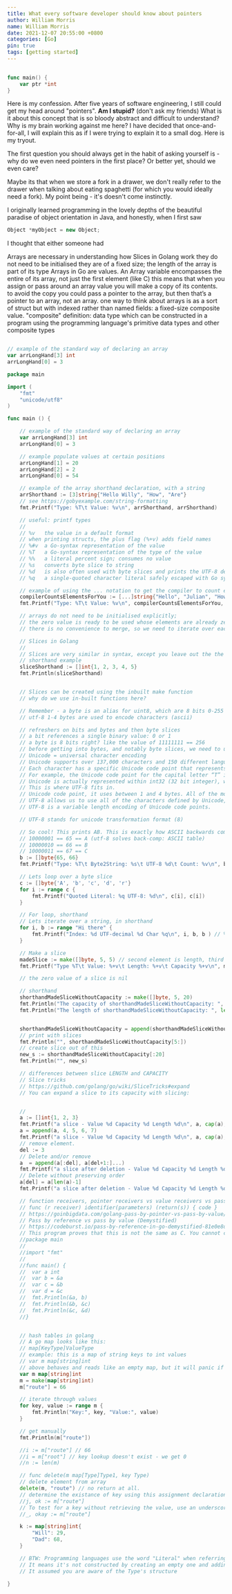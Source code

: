 ```yaml
---
title: What every software developer should know about pointers
author: William Morris
name: William Morris
date: 2021-12-07 20:55:00 +0800
categories: [Go]
pin: true
tags: [getting started]
---
```


```go
 
func main() {
    var ptr *int 
}
```

Here is my confession. After five years of software engineering, I still could get my head around "pointers". **Am I stupid?** (don't ask my friends) What is it about this concept that is so bloody abstract and difficult to understand? Why is my brain working against me here? I have decided that once-and-for-all, I will explain this as if I were trying to explain it to a small dog. Here is my tryout.


The first question you should always get in the habit of asking yourself is - why do we even need pointers in the first place? Or better yet, should we even care?

Maybe its that when we store a fork in a drawer, we don't really refer to the drawer when talking about eating spaghetti (for which you would ideally need a fork). My point being - it's doesn't come instinctly. 

I originally learned programming in the lovely depths of the beautiful paradise of object orientation in Java, and honestly, when I first saw

```c++
Object *myObject = new Object;
```

I thought that either someone had 


Arrays are necessary in understanding how Slices in Golang work
they do not need to be initialised
they are of a fixed size; the length of the array is part of its type
Arrays in Go are values. An Array variable encompasses the entire of its array, not just the first element (like C)
this means that when you assign or pass around an array value you will make a copy of its contents.
to avoid the copy you could pass a pointer to the array, but then that’s a pointer to an array, not an array.
one way to think about arrays is as a sort of struct but with indexed rather than named fields: a fixed-size composite value.
"composite" definition: data type which can be constructed in a program using the programming language's primitive data types and other composite types

```go

// example of the standard way of declaring an array
var arrLongHand[3] int
arrLongHand[0] = 3

```



```go
package main

import (
	"fmt"
	"unicode/utf8"
)

func main () {

	// example of the standard way of declaring an array
	var arrLongHand[3] int
	arrLongHand[0] = 3

	// example populate values at certain positions
	arrLongHand[1] = 20
	arrLongHand[2] = 2
	arrLongHand[0] = 54

	// example of the array shorthand declaration, with a string
	arrShorthand := [3]string{"Hello Willy", "How", "Are"}
	// see https://gobyexample.com/string-formatting
	fmt.Printf("Type: %T\t Value: %v\n", arrShorthand, arrShorthand)

	// useful: printf types
	//
	// %v	the value in a default format
	// when printing structs, the plus flag (%+v) adds field names
	// %#v	a Go-syntax representation of the value
	// %T	a Go-syntax representation of the type of the value
	// %%	a literal percent sign; consumes no value
	// %s   converts byte slice to string
	// %d   is also often used with byte slices and prints the UTF-8 decimal value of each byte.
	// %q	a single-quoted character literal safely escaped with Go syntax.

	// example of using the ... notation to get the compiler to count elements for you
	compilerCountsElementsForYou := [...]string{"Hello", "Julian", "How are you sir?"}
	fmt.Printf("Type: %T\t Value: %v\n", compilerCountsElementsForYou, compilerCountsElementsForYou) // remember all elements are counted here

	// arrays do not need to be initialised explicitly;
	// the zero value is ready to be used whose elements are already zeroed
	// there is no convenience to merge, so we need to iterate over each individually with markers and counters. This is a chore...

	// Slices in Golang
	//
	// Slices are very similar in syntax, except you leave out the the number of elements e.g. []
	// shorthand example
	sliceShorthand := []int{1, 2, 3, 4, 5}
	fmt.Println(sliceShorthand)


	// Slices can be created using the inbuilt make function
	// why do we use in-built functions here?

	// Remember - a byte is an alias for uint8, which are 8 bits 0-255 (256)
	// utf-8 1-4 bytes are used to encode characters (ascii)

	// refreshers on bits and bytes and then byte slices
	// a bit references a single binary value: 0 or 1
	// a byte is 8 bits right? like the value of 11111111 == 256
	// before getting into bytes, and notably byte slices, we need to understand encoding
	// Unicode = universal character encoding
	// Unicode supports over 137,000 characters and 150 different languages
	// Each character has a specific Unicode code point that represents the character
	// For example, the Unicode code point for the capital letter “T” is U+0054
	// Unicode is actually represented within int32 (32 bit integer), which is much too large
	// This is where UTF-8 fits in.
	// Unicode code point, it uses between 1 and 4 bytes. All of the most common characters can be represented using 1–2 bytes (all ASCII characters can be represented in 1 byte).
	// UTF-8 allows us to use all of the characters defined by Unicode, but allows us to save some extra space and only reach for the 3rd or 4th byte when we really need it.
	// UTF-8 is a variable length encoding of Unicode code points.

	// UTF-8 stands for unicode transformation format (8)

	// So cool! This prints AB. This is exactly how ASCII backwards compatible problem was solved with utf-8
	// 10000001 == 65 == A (utf-8 solves back-comp: ASCII table)
	// 10000010 == 66 == B
	// 10000011 == 67 == C
	b := []byte{65, 66}
	fmt.Printf("Type: %T\t Byte2String: %s\t UTF-8 %d\t Count: %v\n", b, b, b, utf8.RuneCount(b))

	// Lets loop over a byte slice
	c := []byte{'A', 'b', 'c', 'd', 'r'}
	for i := range c {
		fmt.Printf("Quoted Literal: %q UTF-8: %d\n", c[i], c[i])
	}

	// For loop, shorthand
	// Lets iterate over a string, in shorthand
	for i, b := range "Hi there" {
		fmt.Printf("Index: %d UTF-decimal %d Char %q\n", i, b, b ) // %q is a character literal in golang
	}

	// Make a slice
	madeSlice := make([]byte, 5, 5) // second element is length, third is capacity[optional]
	fmt.Printf("Type %T\t Value: %+v\t Length: %+v\t Capacity %+v\n", madeSlice, madeSlice, len(madeSlice), cap(madeSlice))

	// the zero value of a slice is nil

	// shorthand
	shorthandMadeSliceWithoutCapacity := make([]byte, 5, 20)
	fmt.Println("The capacity of shorthandMadeSliceWithoutCapacity: ", cap(shorthandMadeSliceWithoutCapacity))
	fmt.Println("The length of shorthandMadeSliceWithoutCapacity: ", len(shorthandMadeSliceWithoutCapacity))


	shorthandMadeSliceWithoutCapacity = append(shorthandMadeSliceWithoutCapacity, 1, 2)
	// print with slices
	fmt.Println("", shorthandMadeSliceWithoutCapacity[5:])
	// create slice out of this
	new_s := shorthandMadeSliceWithoutCapacity[:20]
	fmt.Println("", new_s)

	// differences between slice LENGTH and CAPACITY
	// Slice tricks
	// https://github.com/golang/go/wiki/SliceTricks#expand
	// You can expand a slice to its capacity with slicing:


	//
	a := []int{1, 2, 3}
	fmt.Printf("a slice - Value %d Capacity %d Length %d\n", a, cap(a), len(a))
	a = append(a, 4, 5, 6, 7)
	fmt.Printf("a slice - Value %d Capacity %d Length %d\n", a, cap(a), len(a))
	// remove element.
	del := 3
	// Delete and/or remove
	a  = append(a[:del], a[del+1:]...)
	fmt.Printf("a slice after deletion - Value %d Capacity %d Length %d\n", a, cap(a), len(a))
	// Delete without preserving order
	a[del] = a[len(a)-1]
	fmt.Printf("a slice after deletion - Value %d Capacity %d Length %d\n", a, cap(a), len(a))

	// function receivers, pointer receivers vs value receivers vs pass by reference
	// func (r receiver) identifier(parameters) (return(s)) { code }
	// https://goinbigdata.com/golang-pass-by-pointer-vs-pass-by-value/
	// Pass by reference vs pass by value (Demystified)
	// https://codeburst.io/pass-by-reference-in-go-demystified-81e0e8dfa2ad
	// This program proves that this is not the same as C. You cannot create true reference variables like in C
	//package main
	//
	//import "fmt"
	//
	//func main() {
	//	var a int
	//	var b = &a
	//	var c = &b
	//	var d = &c
	//	fmt.Println(&a, b)
	//	fmt.Println(&b, &c)
	//	fmt.Println(&c, &d)
	//}


	// hash tables in golang
	// A go map looks like this:
	// map[KeyType]ValueType
	// example: this is a map of string keys to int values
	// var m map[string]int
	// above behaves and reads like an empty map, but it will panic if you write to it.
	var m map[string]int
	m = make(map[string]int)
	m["route"] = 66

	// iterate through values
	for key, value := range m {
		fmt.Println("Key:", key, "Value:", value)
	}

	// get manually
	fmt.Println(m["route"])

	//i := m["route"] // 66
	//i = m["root"] // key lookup doesn't exist - we get 0
	//n := len(m)

	// func delete(m map[Type]Type1, key Type)
	// delete element from array
	delete(m, "route") // no return at all.
	// determine the existance of key using this assignment declaration
	//j, ok := m["route"]
	// To test for a key without retrieving the value, use an underscore in place of the first value:
	//_, okay := m["route"]

	k := map[string]int{
		"Will": 29,
		"Dad": 68,
	}

	// BTW: Programming languages use the word "Literal" when referring to syntactic ways to construct some data structure.
	// It means it's not constructed by creating an empty one and adding or subtracting as you go.
	// It assumed you are aware of the Type's structure

}




```